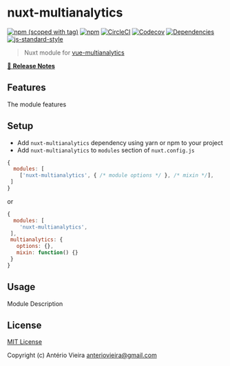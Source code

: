 # nuxt-multianalytics
[![npm (scoped with tag)](https://img.shields.io/npm/v/nuxt-multianalytics/latest.svg?style=flat-square)](https://npmjs.com/package/nuxt-multianalytics)
[![npm](https://img.shields.io/npm/dt/nuxt-multianalytics.svg?style=flat-square)](https://npmjs.com/package/nuxt-multianalytics)
[![CircleCI](https://img.shields.io/circleci/project/github/anteriovieira/nuxt-multianalytics.svg?style=flat-square)](https://circleci.com/gh/anteriovieira/nuxt-multianalytics)
[![Codecov](https://img.shields.io/codecov/c/github/anteriovieira/nuxt-multianalytics.svg?style=flat-square)](https://codecov.io/gh/anteriovieira/nuxt-multianalytics)
[![Dependencies](https://david-dm.org/anteriovieira/nuxt-multianalytics/status.svg?style=flat-square)](https://david-dm.org/anteriovieira/nuxt-multianalytics)
[![js-standard-style](https://img.shields.io/badge/code_style-standard-brightgreen.svg?style=flat-square)](http://standardjs.com)

> Nuxt module for [vue-multianalytics](https://github.com/Glovo/vue-multianalytics)

[📖 **Release Notes**](./CHANGELOG.md)

## Features

The module features

## Setup
- Add `nuxt-multianalytics` dependency using yarn or npm to your project
- Add `nuxt-multianalytics` to `modules` section of `nuxt.config.js`

```js
{
  modules: [
    ['nuxt-multianalytics', { /* module options */ }, /* mixin */],
 ]
}
```

or

```js
{
  modules: [
    'nuxt-multianalytics',
 ],
 multianalytics: {
   options: {},
   mixin: function() {}
 }
}
```

## Usage

Module Description

## License

[MIT License](./LICENSE)

Copyright (c) Antério Vieira <anteriovieira@gmail.com>
